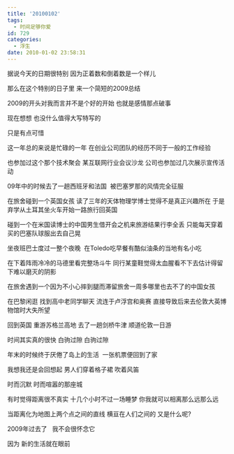 ```yaml
---
title: '20100102'
tags:
  - 时间足够你爱
id: 729
categories:
  - 浮生
date: 2010-01-02 23:58:31
---
```


据说今天的日期很特别 因为正着数和倒着数是一个样儿

那么在这个特别的日子里 来一个简短的2009总结

2009的开头对我而言并不是个好的开始 也就是感情那点破事

现在想想 也没什么值得大写特写的

只是有点可惜

这一年总的来说是忙碌的一年 在创业公司团队的经历不同于一般的工作经验

也参加过这个那个技术聚会 某互联网行业会议沙龙 公司也参加过几次展示宣传活动

09年中的时候去了一趟西班牙和法国  被巴塞罗那的风情完全征服

在旅舍碰到一个英国女孩 读了三年的天体物理学博士觉得不是真正兴趣所在 于是弃学从土耳其坐火车开始一路旅行回英国

碰到一个在米国读博士的中国男生借开会之机来旅游结果行李全丢 只能每天穿着买的巴塞队球服出去自己晃

坐夜班巴士度过一整个夜晚  在Toledo吃早餐有酷似油条的当地有名小吃

在下着阵雨冷冷的马德里看完整场斗牛 同行某童鞋觉得太血腥看不下去估计得留下难以磨灭的阴影

在旅舍遇到一个因为不小心摔到腿而滞留旅舍一周多哪里也去不了的中国女孩

在巴黎闲逛 找到高中老同学聊天 流连于卢浮宫和奥赛 直接导致后来去伦敦大英博物馆时大失所望

回到英国 重游苏格兰高地 去了一趟剑桥牛津 顺道伦敦一日游

时间其实真的很快 白驹过隙 白驹过隙

年末的时候终于厌倦了岛上的生活  一张机票便回到了家

我想我还是会回想起 男人们穿着格子裙 吹着风笛

时而沉默 时而喧嚣的那座城

有时觉得距离很不真实 十几个小时不过一场睡梦 你我就可以相离那么远那么远

当距离化为地图上两个点之间的直线 横亘在人们之间的 又是什么呢?

2009年过去了   我不会很怀念它

因为 新的生活就在眼前